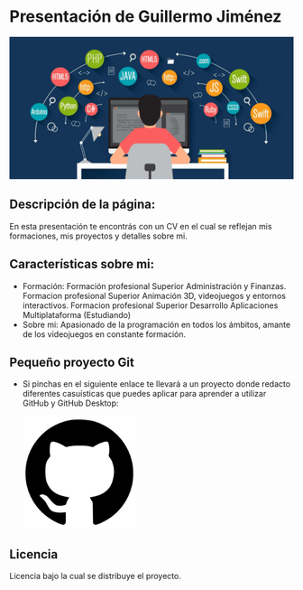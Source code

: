 # Presentación de Guillermo Jiménez
![Imagen de Portada](imagenes/presentacion.jpg)

## Descripción de la página:
En esta presentación te encontrás con un CV en el cual se reflejan mis formaciones, mis proyectos y detalles sobre mi.

## Características sobre mi:
- Formación: Formación profesional Superior Administración y Finanzas.
             Formacion profesional Superior Animación 3D, videojuegos y entornos interactivos.
             Formacion profesional Superior Desarrollo Aplicaciones Multiplataforma (Estudiando)
- Sobre mi: Apasionado de la programación en todos los ámbitos, amante de los videojuegos en constante formación.

## Pequeño proyecto Git
- Si pinchas en el siguiente enlace te llevará a un proyecto donde redacto diferentes casuísticas que puedes aplicar para aprender a utilizar GitHub y GitHub Desktop:

  <a href="https://github.com/GuillermoMJN/retogit">
    <img src="imagenes/gitHubImage.png" alt="RetoGit" witdh="200px" height="200px">
</a>

## Licencia 
Licencia bajo la cual se distribuye el proyecto. 
